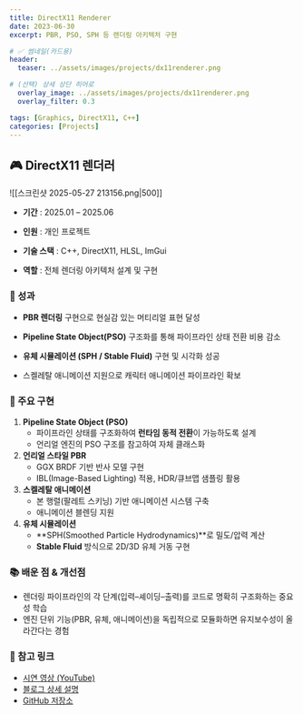 ```yaml
---
title: DirectX11 Renderer
date: 2023-06-30
excerpt: PBR, PSO, SPH 등 렌더링 아키텍처 구현

# ✅ 썸네일(카드용)
header:
  teaser: ../assets/images/projects/dx11renderer.png

# (선택) 상세 상단 히어로
  overlay_image: ../assets/images/projects/dx11renderer.png
  overlay_filter: 0.3

tags: [Graphics, DirectX11, C++]
categories: [Projects]
---
```


## 🎮 DirectX11 렌더러

![[스크린샷 2025-05-27 213156.png|500]]

- **기간** : 2025.01 – 2025.06
    
- **인원** : 개인 프로젝트
    
- **기술 스택** : C++, DirectX11, HLSL, ImGui
    
- **역할** : 전체 렌더링 아키텍처 설계 및 구현
    

### 🎯 성과

- **PBR 렌더링** 구현으로 현실감 있는 머티리얼 표현 달성
    
- **Pipeline State Object(PSO)** 구조화를 통해 파이프라인 상태 전환 비용 감소
    
- **유체 시뮬레이션 (SPH / Stable Fluid)** 구현 및 시각화 성공
    
- 스켈레탈 애니메이션 지원으로 캐릭터 애니메이션 파이프라인 확보
    

### 🔑 주요 구현

1. **Pipeline State Object (PSO)**
    - 파이프라인 상태를 구조화하여 **런타임 동적 전환**이 가능하도록 설계
    - 언리얼 엔진의 PSO 구조를 참고하여 자체 클래스화
2. **언리얼 스타일 PBR**
    - GGX BRDF 기반 반사 모델 구현
    - IBL(Image-Based Lighting) 적용, HDR/큐브맵 샘플링 활용
3. **스켈레탈 애니메이션**    
    - 본 행렬(팔레트 스키닝) 기반 애니메이션 시스템 구축
    - 애니메이션 블렌딩 지원
4. **유체 시뮬레이션**
    - **SPH(Smoothed Particle Hydrodynamics)**로 밀도/압력 계산
    - **Stable Fluid** 방식으로 2D/3D 유체 거동 구현

### 📚 배운 점 & 개선점

- 렌더링 파이프라인의 각 단계(입력–셰이딩–출력)를 코드로 명확히 구조화하는 중요성 학습
- 엔진 단위 기능(PBR, 유체, 애니메이션)을 독립적으로 모듈화하면 유지보수성이 올라간다는 경험

### 🔗 참고 링크

- [시연 영상 (YouTube)](https://youtu.be/rK0AfXBWJ7o)
- [블로그 상세 설명](https://blog.naver.com/tjdwn0802/223865556039)
- [GitHub 저장소](https://github.com/)
